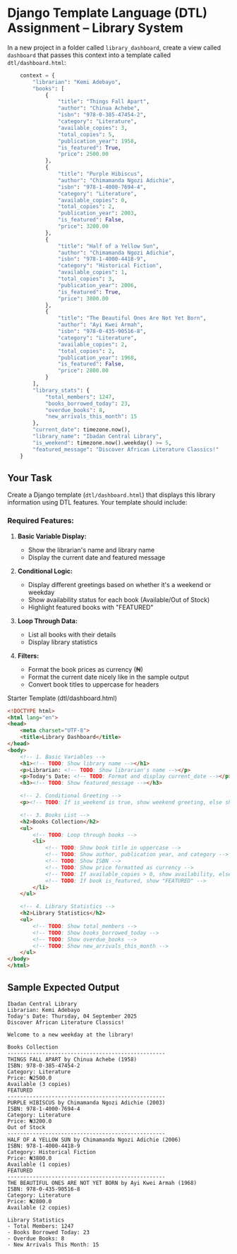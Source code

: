# Django Template Language (DTL) Assignment – Library System

In a new project in a folder called `library_dashboard`, create a view called `dashboard` that passes this context into a template called `dtl/dashboard.html`:

```python
    context = {
        "librarian": "Kemi Adebayo",
        "books": [
            {
                "title": "Things Fall Apart",
                "author": "Chinua Achebe",
                "isbn": "978-0-385-47454-2",
                "category": "Literature",
                "available_copies": 3,
                "total_copies": 5,
                "publication_year": 1958,
                "is_featured": True,
                "price": 2500.00
            },
            {
                "title": "Purple Hibiscus",
                "author": "Chimamanda Ngozi Adichie",
                "isbn": "978-1-4000-7694-4",
                "category": "Literature",
                "available_copies": 0,
                "total_copies": 2,
                "publication_year": 2003,
                "is_featured": False,
                "price": 3200.00
            },
            {
                "title": "Half of a Yellow Sun",
                "author": "Chimamanda Ngozi Adichie",
                "isbn": "978-1-4000-4418-9",
                "category": "Historical Fiction",
                "available_copies": 1,
                "total_copies": 3,
                "publication_year": 2006,
                "is_featured": True,
                "price": 3800.00
            },
            {
                "title": "The Beautiful Ones Are Not Yet Born",
                "author": "Ayi Kwei Armah",
                "isbn": "978-0-435-90516-8",
                "category": "Literature",
                "available_copies": 2,
                "total_copies": 2,
                "publication_year": 1968,
                "is_featured": False,
                "price": 2800.00
            }
        ],
        "library_stats": {
            "total_members": 1247,
            "books_borrowed_today": 23,
            "overdue_books": 8,
            "new_arrivals_this_month": 15
        },
        "current_date": timezone.now(),
        "library_name": "Ibadan Central Library",
        "is_weekend": timezone.now().weekday() >= 5,
        "featured_message": "Discover African Literature Classics!"
    }
```

## Your Task

Create a Django template (`dtl/dashboard.html`) that displays this library information using DTL features. Your template should include:

### Required Features:

1. **Basic Variable Display:**
   - Show the librarian's name and library name
   - Display the current date and featured message

2. **Conditional Logic:**
   - Display different greetings based on whether it's a weekend or weekday
   - Show availability status for each book (Available/Out of Stock)
   - Highlight featured books with "FEATURED"

3. **Loop Through Data:**
   - List all books with their details
   - Display library statistics

4. **Filters:**
   - Format the book prices as currency (₦)
   - Format the current date nicely like in the sample output
   - Convert book titles to uppercase for headers


Starter Template (dtl/dashboard.html)
```html
<!DOCTYPE html>
<html lang="en">
<head>
    <meta charset="UTF-8">
    <title>Library Dashboard</title>
</head>
<body>
    <!-- 1. Basic Variables -->
    <h1><!-- TODO: Show library name --></h1>
    <p>Librarian: <!-- TODO: Show librarian's name --></p>
    <p>Today's Date: <!-- TODO: Format and display current_date --></p>
    <h3><!-- TODO: Show featured_message --></h3>

    <!-- 2. Conditional Greeting -->
    <p><!-- TODO: If is_weekend is true, show weekend greeting, else show weekday greeting --></p>

    <!-- 3. Books List -->
    <h2>Books Collection</h2>
    <ul>
        <!-- TODO: Loop through books -->
        <li>
            <!-- TODO: Show book title in uppercase -->
            <!-- TODO: Show author, publication year, and category -->
            <!-- TODO: Show ISBN -->
            <!-- TODO: Show price formatted as currency -->
            <!-- TODO: If available_copies > 0, show availability, else "Out of Stock" -->
            <!-- TODO: If book is_featured, show "FEATURED" -->
        </li>
    </ul>

    <!-- 4. Library Statistics -->
    <h2>Library Statistics</h2>
    <ul>
        <!-- TODO: Show total_members -->
        <!-- TODO: Show books_borrowed_today -->
        <!-- TODO: Show overdue_books -->
        <!-- TODO: Show new_arrivals_this_month -->
    </ul>
</body>
</html>
```


## Sample Expected Output
```
Ibadan Central Library
Librarian: Kemi Adebayo
Today's Date: Thursday, 04 September 2025
Discover African Literature Classics!

Welcome to a new weekday at the library!

Books Collection
--------------------------------------------------
THINGS FALL APART by Chinua Achebe (1958)
ISBN: 978-0-385-47454-2
Category: Literature
Price: ₦2500.0
Available (3 copies)
FEATURED
--------------------------------------------------
PURPLE HIBISCUS by Chimamanda Ngozi Adichie (2003)
ISBN: 978-1-4000-7694-4
Category: Literature
Price: ₦3200.0
Out of Stock
--------------------------------------------------
HALF OF A YELLOW SUN by Chimamanda Ngozi Adichie (2006)
ISBN: 978-1-4000-4418-9
Category: Historical Fiction
Price: ₦3800.0
Available (1 copies)
FEATURED
--------------------------------------------------
THE BEAUTIFUL ONES ARE NOT YET BORN by Ayi Kwei Armah (1968)
ISBN: 978-0-435-90516-8
Category: Literature
Price: ₦2800.0
Available (2 copies)

Library Statistics
- Total Members: 1247
- Books Borrowed Today: 23
- Overdue Books: 8
- New Arrivals This Month: 15
```